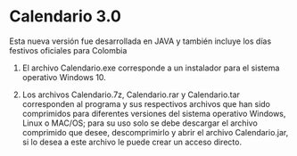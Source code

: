 # Calendario 3.0
 Esta nueva versión fue desarrollada en JAVA y también incluye los días festivos oficiales para Colombia

1. El archivo Calendario.exe 
    corresponde a un instalador para el 
    sistema operativo Windows 10.

2. Los archivos Calendario.7z, 
    Calendario.rar y Calendario.tar 
    corresponden al programa y sus 
    respectivos archivos que han sido 
    comprimidos para diferentes 
    versiones del sistema operativo 
    Windows, Linux o MAC/OS; para su 
    uso solo se debe descargar el 
    archivo comprimido que desee, 
    descomprimirlo y abrir el archivo 
    Calendario.jar, si lo desea a este 
    archivo le puede crear un acceso 
    directo.
